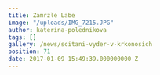 ```yaml
---
title: Zamrzlé Labe
image: "/uploads/IMG_7215.JPG"
author: katerina-polednikova
tags: []
gallery: /news/scitani-vyder-v-krkonosich
position: 71
date: 2017-01-09 15:49:39.000000000 Z
---
```

